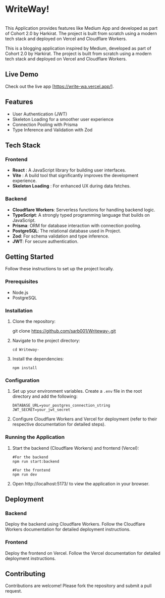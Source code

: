   # WriteWay!
   <br/>
 This Application provides features like  Medium App and  developed as part of Cohort 2.0 by Harkirat. The project is built from scratch using a modern tech stack and deployed on Vercel and Cloudflare Workers.

This is a blogging application inspired by Medium, developed as part of Cohort 2.0 by Harkirat. The project is built from scratch using a modern tech stack and deployed on Vercel and Cloudflare Workers.

## Live Demo
Check out the live app [https://write-wa.vercel.app/].
## Features

-   User Authentication (JWT)
-   Skeleton Loading for a smoother user experience
-   Connection Pooling with Prisma
-   Type Inference and Validation with Zod

## Tech Stack

### Frontend

-   **React** :  A JavaScript library for building user interfaces.
-   **Vite**  : A build tool that significantly improves the development experience.
-   **Skeleton Loading** :  For enhanced UX during data fetches.

### Backend

-   **Cloudflare Workers**: Serverless functions for handling backend logic.
-   **TypeScript**: A strongly typed programming language that builds on JavaScript.
-   **Prisma**: ORM for database interaction with connection pooling.
-   **PostgreSQL**: The relational database used in Project.
-   **Zod**: For schema validation and type inference.
-   **JWT**: For secure authentication.

## Getting Started

Follow these instructions to set up the project locally.

### Prerequisites

-   Node.js
-   PostgreSQL

### Installation

 1.  Clone the repository:
	

	    git clone https://github.com/sarb001/Writeway-.git

 2. Navigate to the project directory:
 

	    cd Writeway-

 3. Install the dependencies:
	 

		npm install

 ### Configuration

1.  Set up your environment variables. Create a `.env` file in the root directory and add the following:
	

	    DATABASE_URL=your_postgres_connection_string
		JWT_SECRET=your_jwt_secret

2. Configure Cloudflare Workers and Vercel for deployment (refer to their respective documentation for detailed steps).

### Running the Application

 1. Start the backend (Cloudflare Workers) and frontend (Vercel):
 

		#For the backend
		npm run start:backend

		#For the frontend
		npm run dev

 2. Open http://localhost:5173/ to view the application in your browser.
 
## Deployment

### Backend

Deploy the backend using Cloudflare Workers. Follow the Cloudflare Workers documentation for detailed deployment instructions.

### Frontend

Deploy the frontend on Vercel. Follow the Vercel documentation for detailed deployment instructions.

## Contributing

Contributions are welcome! Please fork the repository and submit a pull request.
